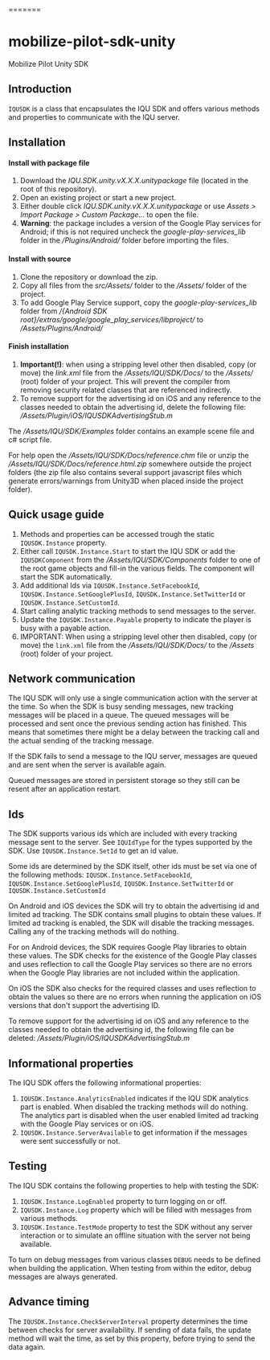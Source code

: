 =======
# mobilize-pilot-sdk-unity
Mobilize Pilot Unity SDK

## Introduction

`IQUSDK` is a class that encapsulates the IQU SDK and offers various methods and properties to communicate with the IQU server.

## Installation

#### Install with package file

1. Download the *IQU.SDK.unity.vX.X.X.unitypackage* file (located in the root of this repository).
2. Open an existing project or start a new project.
3. Either double click *IQU.SDK.unity.vX.X.X.unitypackage* or use _Assets > Import Package > Custom Package..._ to open the file.
4. **Warning**: the package includes a version of the Google Play services for Android; if this is not required uncheck the *google-play-services_lib* folder in the */Plugins/Android/* folder before importing the files.

#### Install with source

1. Clone the repository or download the zip.
2. Copy all files from the *src/Assets/* folder to the */Assets/* folder of the project.
3. To add Google Play Service support, copy the *google-play-services_lib* folder from */{Android SDK root}/extras/google/google_play_services/libproject/* to */Assets/Plugins/Android/*

#### Finish installation

1. **Important(!)**: when using a stripping level other then disabled, copy (or move) the *link.xml* file from the */Assets/IQU/SDK/Docs/* to the */Assets/* (root) folder of your project. This will prevent the compiler from removing security related classes that are referenced indirectly.
2. To remove support for the advertising id on iOS and any reference to the classes needed to obtain the advertising id, delete the following file: */Assets/Plugin/iOS/IQUSDKAdvertisingStub.m*

The */Assets/IQU/SDK/Examples* folder contains an example scene file and c# script file.

For help open the */Assets/IQU/SDK/Docs/reference.chm* file or unzip the */Assets/IQU/SDK/Docs/reference.html.zip* somewhere outside the project folders (the zip file also contains several support javascript files which generate errors/warnings from Unity3D when placed inside the project folder).

## Quick usage guide

1. Methods and properties can be accessed trough the static `IQUSDK.Instance` property.
2. Either call `IQUSDK.Instance.Start` to start the IQU SDK or add the `IQUSDKComponent` from the */Assets/IQU/SDK/Components* folder to one of the root game objects and fill-in the various fields. The component will start the SDK automatically.
3. Add additional Ids via `IQUSDK.Instance.SetFacebookId`, `IQUSDK.Instance.SetGooglePlusId`, `IQUSDK.Instance.SetTwitterId` or `IQUSDK.Instance.SetCustomId`.
4. Start calling analytic tracking methods to send messages to the server.
5. Update the `IQUSDK.Instance.Payable` property to indicate the player is busy with a payable action.
6. IMPORTANT: When using a stripping level other then disabled, copy (or move) the `link.xml` file from the */Assets/IQU/SDK/Docs/* to the */Assets* (root) folder of your project.

## Network communication

The IQU SDK will only use a single communication action with the server at the time. So when the SDK is busy sending messages, new tracking messages will be placed in a queue. The queued messages will be processed and sent once the previous sending action has finished. This means that sometimes there might be a delay between the tracking call and the actual sending of the tracking message.

If the SDK fails to send a message to the IQU server, messages are queued and are sent when the server is available again. 

Queued messages are stored in persistent storage so they still can be resent after an application restart.

## Ids

The SDK supports various ids which are included with every tracking message sent to the server. See `IQUIdType` for the types supported by the SDK. Use `IQUSDK.Instance.SetId` to get an id value.

Some ids are determined by the SDK itself, other ids must be set via one of
the following methods: `IQUSDK.Instance.SetFacebookId`, `IQUSDK.Instance.SetGooglePlusId`, `IQUSDK.Instance.SetTwitterId` or `IQUSDK.Instance.SetCustomId`

On Android and iOS devices the SDK will try to obtain the advertising id and limited ad tracking. The SDK contains small plugins to obtain these values. If limited ad tracking is enabled, the SDK will disable the tracking messages. Calling any of the tracking methods will do nothing.

For on Android devices, the SDK requires Google Play libraries to obtain these values. The SDK checks for the existence of the Google Play classes and uses reflection to call the Google Play services so there are no errors when the Google Play libraries are not included within the application.

On iOS the SDK also checks for the required classes and uses reflection to obtain the values so there are no errors when running the application on iOS versions that don't support the advertising ID.

To remove support for the advertising id on iOS and any reference to the classes needed to obtain the advertising id, the following file can be deleted: */Assets/Plugin/iOS/IQUSDKAdvertisingStub.m*

## Informational properties

The IQU SDK offers the following informational properties:

1. `IQUSDK.Instance.AnalyticsEnabled` indicates if the IQU SDK analytics part is enabled. When disabled the tracking methods will do nothing. The analytics part is disabled when the user enabled limited ad tracking with the Google Play services or on iOS.
2. `IQUSDK.Instance.ServerAvailable` to get information if the messages were sent successfully or not.

## Testing

The IQU SDK contains the following properties to help with testing the SDK:

1. `IQUSDK.Instance.LogEnabled` property to turn logging on or off.
2. `IQUSDK.Instance.Log` property which will be filled with messages from various methods.
3. `IQUSDK.Instance.TestMode` property to test the SDK without any server interaction or to simulate an offline situation with the server not being available.
  
To turn on debug messages from various classes `DEBUG` needs to be defined when building the application. When testing from within the editor, debug messages are always generated.
  
## Advance timing

The `IQUSDK.Instance.CheckServerInterval` property determines the time between checks for server availability. If sending of data fails, the update method will wait the time, as set by this property, before trying to send the data again.
